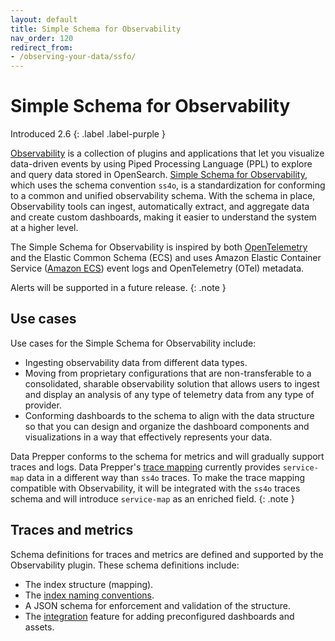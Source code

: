 ```yaml
---
layout: default
title: Simple Schema for Observability
nav_order: 120
redirect_from:
- /observing-your-data/ssfo/ 
---
```


# Simple Schema for Observability
Introduced 2.6
{: .label .label-purple }

[Observability]({{site.url}}{{site.baseurl}}/observing-your-data/index/) is a collection of plugins and applications that let you visualize data-driven events by using Piped Processing Language (PPL) to explore and query data stored in OpenSearch. [Simple Schema for Observability](https://github.com/opensearch-project/opensearch-catalog/tree/main/docs/schema/observability), which uses the schema convention `ss4o`, is a standardization for conforming to a common and unified observability schema. With the schema in place, Observability tools can ingest, automatically extract, and aggregate data and create custom dashboards, making it easier to understand the system at a higher level.

The Simple Schema for Observability is inspired by both [OpenTelemetry](https://opentelemetry.io/docs/) and the Elastic Common Schema (ECS) and uses Amazon Elastic Container Service ([Amazon ECS](https://docs.aws.amazon.com/AmazonECS/latest/developerguide/ecs_cwe_events.html)) event logs and OpenTelemetry (OTel) metadata.

Alerts will be supported in a future release.
{: .note }

## Use cases

Use cases for the Simple Schema for Observability include:

* Ingesting observability data from different data types.
* Moving from proprietary configurations that are non-transferable to a consolidated, sharable observability solution that allows users to ingest and display an analysis of any type of telemetry data from any type of provider.
* Conforming dashboards to the schema to align with the data structure so that you can design and organize the dashboard components and visualizations in a way that effectively represents your data.

Data Prepper conforms to the schema for metrics and will gradually support traces and logs. Data Prepper's [trace mapping]({{site.url}}{{site.baseurl}}/data-prepper/common-use-cases/trace-analytics/) currently provides `service-map` data in a different way than `ss4o` traces. To make the trace mapping compatible with Observability, it will be integrated with the `ss4o` traces schema and will introduce `service-map` as an enriched field.
{: .note }

## Traces and metrics

Schema definitions for traces and metrics are defined and supported by the Observability plugin. These schema definitions include:

- The index structure (mapping).
- The [index naming conventions](https://github.com/opensearch-project/observability/issues/1405).
- A JSON schema for enforcement and validation of the structure.
- The [integration](https://github.com/opensearch-project/OpenSearch-Dashboards/issues/3412) feature for adding preconfigured dashboards and assets.

